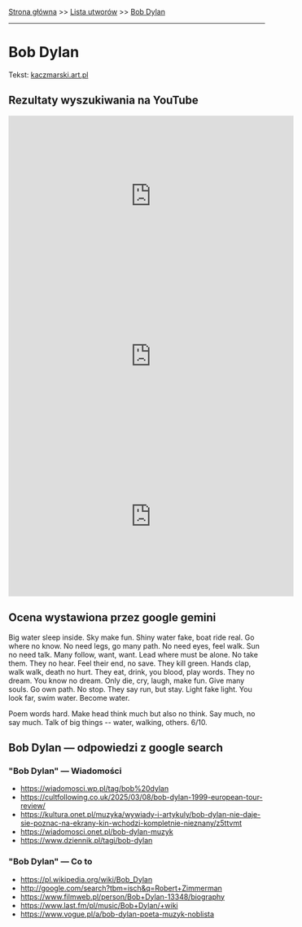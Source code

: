 [Strona główna](../index.md) >> [Lista utworów](../list.md) >> [Bob Dylan](81.md)

---

# Bob Dylan

Tekst: [kaczmarski.art.pl](https://www.kaczmarski.art.pl/tworczosc/wiersze/bob-dylan/)

## Rezultaty wyszukiwania na YouTube

<iframe width="560" height="315" src="https://www.youtube.com/embed/213yT3uE2Qo?si=IdontcarewhotheIRSsendsImnotpayingtaxes" title="YouTube video player" frameborder="0" allow="accelerometer; autoplay; clipboard-write; encrypted-media; gyroscope; picture-in-picture; web-share" referrerpolicy="strict-origin-when-cross-origin" allowfullscreen></iframe>

<iframe width="560" height="315" src="https://www.youtube.com/embed/1BBJvykyGao?si=IdontcarewhotheIRSsendsImnotpayingtaxes" title="YouTube video player" frameborder="0" allow="accelerometer; autoplay; clipboard-write; encrypted-media; gyroscope; picture-in-picture; web-share" referrerpolicy="strict-origin-when-cross-origin" allowfullscreen></iframe>

<iframe width="560" height="315" src="https://www.youtube.com/embed/-vKONRcAJnk?si=IdontcarewhotheIRSsendsImnotpayingtaxes" title="YouTube video player" frameborder="0" allow="accelerometer; autoplay; clipboard-write; encrypted-media; gyroscope; picture-in-picture; web-share" referrerpolicy="strict-origin-when-cross-origin" allowfullscreen></iframe>

## Ocena wystawiona przez google gemini

Big water sleep inside. Sky make fun. Shiny water fake, boat ride real. Go where no know. No need legs, go many path. No need eyes, feel walk. Sun no need talk. Many follow, want, want. Lead where must be alone. No take them. They no hear. Feel their end, no save. They kill green. Hands clap, walk walk, death no hurt. They eat, drink, you blood, play words. They no dream. You know no dream. Only die, cry, laugh, make fun. Give many souls. Go own path. No stop. They say run, but stay. Light fake light. You look far, swim water. Become water. 

Poem words hard. Make head think much but also no think. Say much, no say much. Talk of big things -- water, walking, others. 6/10.


## Bob Dylan — odpowiedzi z google search

### "Bob Dylan" — Wiadomości

- <https://wiadomosci.wp.pl/tag/bob%20dylan>
- <https://cultfollowing.co.uk/2025/03/08/bob-dylan-1999-european-tour-review/>
- <https://kultura.onet.pl/muzyka/wywiady-i-artykuly/bob-dylan-nie-daje-sie-poznac-na-ekrany-kin-wchodzi-kompletnie-nieznany/z5ttvmt>
- <https://wiadomosci.onet.pl/bob-dylan-muzyk>
- <https://www.dziennik.pl/tagi/bob-dylan>

### "Bob Dylan" — Co to

- <https://pl.wikipedia.org/wiki/Bob_Dylan>
- <http://google.com/search?tbm=isch&q=Robert+Zimmerman>
- <https://www.filmweb.pl/person/Bob+Dylan-13348/biography>
- <https://www.last.fm/pl/music/Bob+Dylan/+wiki>
- <https://www.vogue.pl/a/bob-dylan-poeta-muzyk-noblista>

